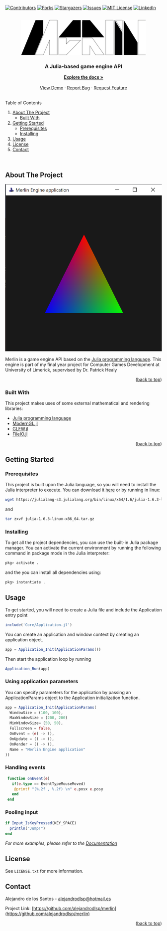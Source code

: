 <div id="top"></div>

[![Contributors][contributors-shield]][contributors-url]
[![Forks][forks-shield]][forks-url]
[![Stargazers][stars-shield]][stars-url]
[![Issues][issues-shield]][issues-url]
[![MIT License][license-shield]][license-url]
[![LinkedIn][linkedin-shield]][linkedin-url]

<!-- PROJECT LOGO -->
<br />
<div align="center">
  <a href="https://github.com/othneildrew/Best-README-Template">
    <img src="Images/Merlin.png" alt="Logo" width="400" height="113">
  </a>

  <h3 align="center">A Julia-based game engine API</h3>

  <p align="center">
    <a href=""><strong>Explore the docs »</strong></a>
    <br />
    <br />
    <a href="https://github.com/othneildrew/Best-README-Template">View Demo</a>
    ·
    <a href="https://github.com/alejandrodlsp/Merlin/issues">Report Bug</a>
    ·
    <a href="https://github.com/alejandrodlsp/Merlin/issues">Request Feature</a>
  </p>
</div>

<br/>
<!-- TABLE OF CONTENTS -->
  <summary>Table of Contents</summary>
  <ol>
    <li>
      <a href="#about-the-project">About The Project</a>
      <ul>
        <li><a href="#built-with">Built With</a></li>
      </ul>
    </li>
    <li>
      <a href="#getting-started">Getting Started</a>
      <ul>
        <li><a href="#prerequisites">Prerequisites</a></li>
        <li><a href="#installing">Installing</a></li>
      </ul>
    </li>
    <li><a href="#usage">Usage</a></li>
    <li><a href="#license">License</a></li>
    <li><a href="#contact">Contact</a></li>
  </ol>
<br/>
<!-- ABOUT THE PROJECT -->

## About The Project

<img src="Images/Capture.PNG" alt="capture">

Merlin is a game engine API based on the [Julia programming language](https://julialang.org). This engine is part of my final year project for Computer Games Development at University of Limerick, supervised by Dr. Patrick Healy

<p align="right">(<a href="#top">back to top</a>)</p>

### Built With

This project makes uses of some external mathematical and rendering libraries:

- [Julia programming language](https://julialang.org)
- [ModernGL.jl](https://github.com/JuliaGL/ModernGL.jl)
- [GLFW.jl](https://github.com/JuliaGL/GLFW.jl)
- [FileIO.jl](https://github.com/JuliaIO/FileIO.jl)

<p align="right">(<a href="#top">back to top</a>)</p>

<!-- GETTING STARTED -->

## Getting Started

### Prerequisites

This project is built upon the Julia language, so you will need to install the Julia interpreter to execute. You can download it [here](https://julialang.org/downloads/) or by running in linux:

```sh
wget https://julialang-s3.julialang.org/bin/linux/x64/1.6/julia-1.6.3-linux-x86_64.tar.gz
```

and

```sh
tar zxvf julia-1.6.3-linux-x86_64.tar.gz
```

<!-- INSTALLING -->

### Installing

To get all the project dependencies, you can use the built-in Julia package manager. You can activate the current environment by running the following command in package mode in the Julia interpreter:

```sh
pkg> activate .
```

and the you can install all dependencies using:

```sh
pkg> instantiate .
```

<!-- USAGE EXAMPLES -->

## Usage

To get started, you will need to create a Julia file and include the Application entry point

```julia
include('Core/Application.jl')
```

You can create an application and window context by creating an application object.

```julia
app = Application_Init(ApplicationParams())
```

Then start the application loop by running

```julia
Application_Run(app)
```

### Using application parameters

You can specify parameters for the application by passing an ApplicationParams object to the Application initialization function.

```julia
app = Application_Init(ApplicationParams(
  WindowSize = (100, 100),
  MaxWindowSize = (200, 200)
  MinWindowSize= (50, 50),
  Fullscreen = false,
  OnEvent = (e) -> (),
  OnUpdate = () -> (),
  OnRender = () -> (),
  Name = "Merlin Engine application"
))
```

### Handling events

```julia
 function onEvent(e)
   if(e.type == EventTypeMouseMoved)
    @printf "(%.2f , %.2f) \n" e.posx e.posy
   end
 end
```

### Pooling input

```julia
if Input_IsKeyPressed(KEY_SPACE)
  println("Jump!")
end
```

_For more examples, please refer to the [Documentation](https://example.com)_

<!-- LICENSE -->

## License

See `LICENSE.txt` for more information.

<!-- CONTACT -->

## Contact

Alejandro de los Santos - alejandrodlsp@hotmail.es

Project Link: [https://github.com/alejandrodlsp/merlin](https://github.com/alejandrodlsp/merlin)

<p align="right">(<a href="#top">back to top</a>)</p>

<!-- MARKDOWN LINKS & IMAGES -->
<!-- https://www.markdownguide.org/basic-syntax/#reference-style-links -->

[contributors-shield]: https://img.shields.io/github/contributors/alejandrodlsp/grogu-bot.svg?style=flat
[contributors-url]: https://github.com/alejandrodlsp/grogu-bot/graphs/contributors
[forks-shield]: https://img.shields.io/github/forks/alejandrodlsp/grogu-bot.svg?style=flat
[forks-url]: https://github.com/alejandrodlsp/grogu-bot/network/members
[stars-shield]: https://img.shields.io/github/stars/alejandrodlsp/grogu-bot.svg?style=flat
[stars-url]: https://github.com/alejandrodlsp/grogu-bot/stargazers
[issues-shield]: https://img.shields.io/github/issues/alejandrodlsp/grogu-bot.svg?style=flat
[issues-url]: https://github.com/alejandrodlsp/grogu-bot/issues
[license-shield]: https://img.shields.io/github/license/alejandrodlsp/grogu-bot.svg?style=flat
[license-url]: https://github.com/alejandrodlsp/grogu-bot/blob/master/LICENSE.txt
[linkedin-shield]: https://img.shields.io/badge/-LinkedIn-black.svg?style=flat&logo=linkedin&colorB=555
[linkedin-url]: https://www.linkedin.com/in/alejandro-de-los-santos-84152916b/
[product-screenshot]: images/Capture.png
